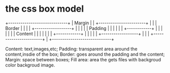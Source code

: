 # the css box model 

+-----------------------------+
|           Margin            |
|  +-----------------------+  |
|  |         Border        |  |
|  |  +------------------+ |  |
|  |  |    Padding       | |  |
|  |  |  +------------+  | |  |
|  |  |  |   Content  |  | |  |
|  |  |  +------------+  | |  |
|  |  +------------------+ |  |
|  +-----------------------+  |
+-----------------------------+

Content: text,images,etc;
Padding: transparent area around the content,insdie of the box;
Border: goes around the padding and the content;
Margin: space between boxes;
Fill area: area the gets files with backgroud color backgroud image.

